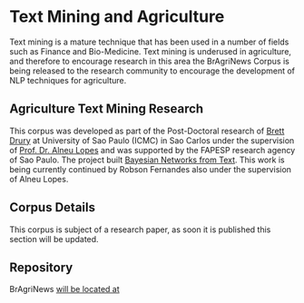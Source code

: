 # Text Mining and Agriculture 

Text mining is a mature technique that has been used in a number of fields such as Finance and Bio-Medicine. Text mining is underused in agriculture, and therefore to encourage research in this area the BrAgriNews Corpus is being released to the research community to encourage the development of NLP techniques for agriculture.

## Agriculture Text Mining Research

This corpus was developed as part of the Post-Doctoral research of [Brett Drury](https://scholar.google.com.br/citations?user=tuOaq-4AAAAJ&hl=en) at University of Sao Paulo (ICMC) in Sao Carlos under the supervision of [Prof. Dr. Alneu Lopes](http://conteudo.icmc.usp.br/pessoas/alneu/) and was supported by the FAPESP research agency of Sao Paulo. The project built [Bayesian Networks from Text](http://www.bv.fapesp.br/37622). This work is being currently continued by Robson Fernandes also under the supervision of Alneu Lopes.

## Corpus Details

This corpus is subject of a research paper, as soon it is published this section will be updated.

## Repository

BrAgriNews [will be located at](https://github.com/bmd123/BrAgriNews)




